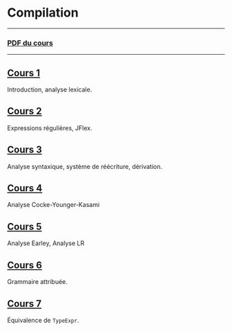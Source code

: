 # Compilation

---

### [PDF du cours](https://moodle1.u-bordeaux.fr/pluginfile.php/953131/mod_resource/content/4/cours.pdf)

---

## [Cours 1](./cours_1.md)
Introduction, analyse lexicale.

## [Cours 2](./cours_2.md)
Expressions régulières, JFlex.

## [Cours 3](./cours_3.md)
Analyse syntaxique, système de réécriture, dérivation.

## [Cours 4](./cours_4.md)
Analyse Cocke-Younger-Kasami

## [Cours 5](./cours_5.md)
Analyse Earley, Analyse LR

## [Cours 6](./cours_6.md)
Grammaire attribuée.

## [Cours 7](./cours_7.md)
Équivalence de `TypeExpr`.
